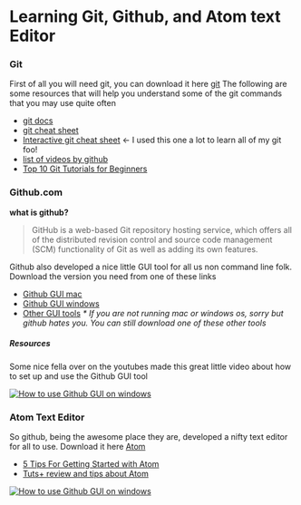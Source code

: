# Learning Git, Github, and Atom text Editor

### Git
First of all you will need git, you can download it here [git](http://git-scm.com/)
The following are some resources that will help you understand some of the git commands that you may use quite often
* [git docs](http://git-scm.com/documentation)
* [git cheat sheet](http://www.git-tower.com/blog/git-cheat-sheet-detail/)
* [Interactive git cheat sheet](http://ndpsoftware.com/git-cheatsheet.html) <- I used this one a lot to learn all of my git foo!
* [list of videos by github](https://training.github.com/resources/videos/)
* [Top 10 Git Tutorials for Beginners](http://sixrevisions.com/resources/git-tutorials-beginners/)

### Github.com
**what is github?**
> GitHub is a web-based Git repository hosting service, which offers all of the distributed revision control and source code management (SCM) functionality of Git as well as adding its own features.

Github also developed a nice little GUI tool for all us non command line folk.
Download the version you need from one of these links
* [Github GUI mac](https://mac.github.com/)
* [Github GUI windows](https://windows.github.com/)
* [Other GUI tools](http://git-scm.com/download/gui/linux) _* If you are not running mac or windows os, sorry but github hates you. You can still download one of these other tools_

##### Resources
Some nice fella over on the youtubes made this great little video about how to set up and use the Github GUI tool

[![How to use Github GUI on windows](http://img.youtube.com/vi/u12zHGRfiKU/0.jpg)](https://www.youtube.com/watch?v=u12zHGRfiKU)

### Atom Text Editor
So github, being the awesome place they are, developed a nifty text editor for all to use. Download it here [Atom](https://atom.io/)
* [5 Tips For Getting Started with Atom](http://readwrite.com/2014/05/20/github-atom-5-tips-getting-started-tutorial-corey-johnson)
* [Tuts+ review and tips about Atom](http://code.tutsplus.com/tutorials/check-out-atom-githubs-new-development-editor--net-37030)

[![How to use Github GUI on windows](http://img.youtube.com/vi/bo5MM2N_3tw/0.jpg)](https://www.youtube.com/watch?v=bo5MM2N_3tw)

